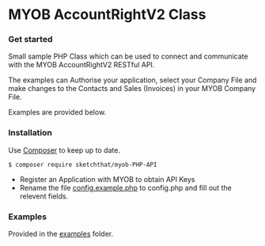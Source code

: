 # MYOB AccountRightV2 Class

### Get started

Small sample PHP Class which can be used to connect and communicate with the MYOB AccountRightV2 RESTful API.

The examples can Authorise your application, select your Company File and make changes to the Contacts and Sales (Invoices) in your MYOB Company File.

Examples are provided below.

### Installation

Use [Composer](https://getcomposer.org/) to keep up to date.

```
$ composer require sketchthat/myob-PHP-API
```

 *  Register an Application with MYOB to obtain API Keys
 *  Rename the file [config.example.php](https://github.com/sketchthat/myob-PHP-API/tree/master/example/config.example.php) to config.php and fill out the relevent fields.

### Examples

Provided in the [examples](https://github.com/sketchthat/myob-PHP-API/tree/master/example) folder.